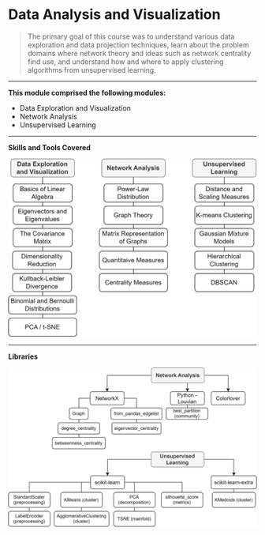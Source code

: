 # Data Analysis and Visualization
<p align='justify'>
  <blockquote>
    The primary goal of this course was to understand various data exploration and data projection techniques, learn about the        problem domains where network theory and ideas such as network centrality find use, and understand how and where to apply         clustering algorithms from unsupervised learning.
  </blockquote>
</p>

---
<p align='justify'>
  <b>This module comprised the following modules:</b>
</p>

- Data Exploration and Visualization
- Network Analysis
- Unsupervised Learning

---
**Skills and Tools Covered**

<p align='center'>
  <img src='https://github.com/Gr3Fin/Courses_and_Certificates/blob/main/Data_Science_Program_Leveraging_AI_for_Effective_Decision-Making/images/Skills%20and%20Tools-DA%20and%20Visualization.svg'>
</p>

---
**Libraries**
<p align='center'>
  <img src='https://github.com/Gr3Fin/Courses_and_Certificates/blob/main/Data_Science_Program_Leveraging_AI_for_Effective_Decision-Making/images/Skills%20and%20Tools-DA%20and%20Visualization_Tools.svg'>
</p>
